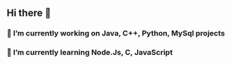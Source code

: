 ## Hi there 👋
###  🔭 I’m currently working on Java, C++, Python, MySql projects
### 🌱 I’m currently learning Node.Js, C, JavaScript
<!--
**ZLF369/ZLF369** is a ✨ _special_ ✨ repository because its `README.md` (this file) appears on your GitHub profile.

Here are some ideas to get you started:

 🔭 I’m currently working on Java, C++, Python, MySql projects
 🌱 I’m currently learning Node.Js, C, JavaScript
- 👯 I’m looking to collaborate on ...
- 🤔 I’m looking for help with ...
- 💬 Ask me about ...
 📫 How to reach me: ecthelion868@gmail.com 
 😄 Pronouns: he/him
- ⚡ Fun fact: ...
-->
